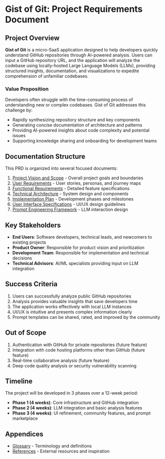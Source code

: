 # Gist of Git: Project Requirements Document

## Project Overview

**Gist of Git** is a micro-SaaS application designed to help developers quickly understand GitHub repositories through AI-powered analysis. Users can input a GitHub repository URL, and the application will analyze the codebase using locally-hosted Large Language Models (LLMs), providing structured insights, documentation, and visualizations to expedite comprehension of unfamiliar codebases.

### Value Proposition

Developers often struggle with the time-consuming process of understanding new or complex codebases. Gist of Git addresses this challenge by:

- Rapidly synthesizing repository structure and key components
- Generating concise documentation of architecture and patterns
- Providing AI-powered insights about code complexity and potential issues
- Supporting knowledge sharing and onboarding for development teams

## Documentation Structure

This PRD is organized into several focused documents:

1. [Project Vision and Scope](./vision.md) - Overall project goals and boundaries
2. [User Requirements](./user-requirements.md) - User stories, personas, and journey maps
3. [Functional Requirements](./functional-requirements.md) - Detailed feature specifications
4. [Technical Architecture](./technical-architecture.md) - System design and components
5. [Implementation Plan](./implementation-plan.md) - Development phases and milestones
6. [User Interface Specifications](./ui-specifications.md) - UI/UX design guidelines
7. [Prompt Engineering Framework](./prompt-engineering.md) - LLM interaction design

## Key Stakeholders

- **End Users**: Software developers, technical leads, and newcomers to existing projects
- **Product Owner**: Responsible for product vision and prioritization
- **Development Team**: Responsible for implementation and technical decisions
- **Technical Advisors**: AI/ML specialists providing input on LLM integration

## Success Criteria

1. Users can successfully analyze public GitHub repositories
2. Analysis provides valuable insights that save developers time
3. The application works effectively with local LLM instances
4. UI/UX is intuitive and presents complex information clearly
5. Prompt templates can be shared, rated, and improved by the community

## Out of Scope

1. Authentication with GitHub for private repositories (future feature)
2. Integration with code hosting platforms other than GitHub (future feature)
3. Real-time collaborative analysis (future feature)
4. Deep code quality analysis or security vulnerability scanning

## Timeline

The project will be developed in 3 phases over a 12-week period:

- **Phase 1 (4 weeks)**: Core infrastructure and GitHub integration
- **Phase 2 (4 weeks)**: LLM integration and basic analysis features
- **Phase 3 (4 weeks)**: UI refinement, community features, and prompt marketplace

## Appendices

- [Glossary](./glossary.md) - Terminology and definitions
- [References](./references.md) - External resources and inspiration
